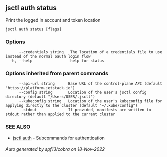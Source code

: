 ## jsctl auth status

Print the logged in account and token location

```
jsctl auth status [flags]
```

### Options

```
      --credentials string   The location of a credentials file to use instead of the normal oauth login flow
  -h, --help                 help for status
```

### Options inherited from parent commands

```
      --api-url string      Base URL of the control-plane API (default "https://platform.jetstack.io")
      --config string       Location of the user's jsctl config directory (default "/Users/USER/.jsctl")
      --kubeconfig string   Location of the user's kubeconfig file for applying directly to the cluster (default "~/.kube/config")
      --stdout              If provided, manifests are written to stdout rather than applied to the current cluster
```

### SEE ALSO

* [jsctl auth](jsctl_auth.md)	 - Subcommands for authentication

###### Auto generated by spf13/cobra on 18-Nov-2022
